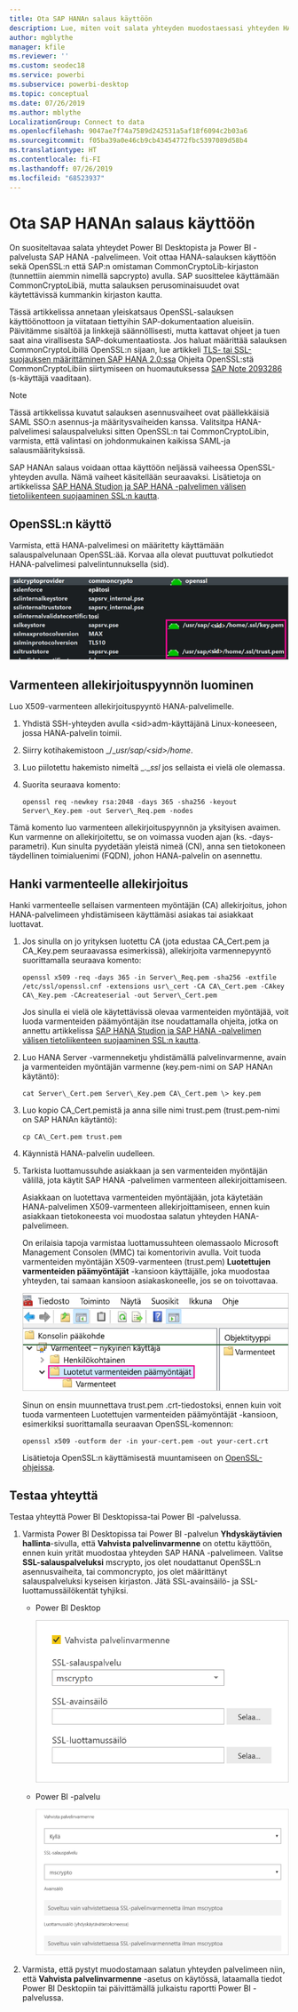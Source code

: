 ```yaml
---
title: Ota SAP HANAn salaus käyttöön
description: Lue, miten voit salata yhteyden muodostaessasi yhteyden HANA-palvelimeen Power BI:stä SAML-kertakirjautumisen avulla.
author: mgblythe
manager: kfile
ms.reviewer: ''
ms.custom: seodec18
ms.service: powerbi
ms.subservice: powerbi-desktop
ms.topic: conceptual
ms.date: 07/26/2019
ms.author: mblythe
LocalizationGroup: Connect to data
ms.openlocfilehash: 9047ae7f74a7589d242531a5af18f6094c2b03a6
ms.sourcegitcommit: f05ba39a0e46cb9cb43454772fbc5397089d58b4
ms.translationtype: HT
ms.contentlocale: fi-FI
ms.lasthandoff: 07/26/2019
ms.locfileid: "68523937"
---
```

# <a name="enable-encryption-for-sap-hana"></a>Ota SAP HANAn salaus käyttöön

On suositeltavaa salata yhteydet Power BI Desktopista ja Power BI -palvelusta SAP HANA -palvelimeen. Voit ottaa HANA-salauksen käyttöön sekä OpenSSL:n että SAP:n omistaman CommonCryptoLib-kirjaston (tunnettiin aiemmin nimellä sapcrypto) avulla. SAP suosittelee käyttämään CommonCryptoLibiä, mutta salauksen perusominaisuudet ovat käytettävissä kummankin kirjaston kautta.

Tässä artikkelissa annetaan yleiskatsaus OpenSSL-salauksen käyttöönottoon ja viitataan tiettyihin SAP-dokumentaation alueisiin. Päivitämme sisältöä ja linkkejä säännöllisesti, mutta kattavat ohjeet ja tuen saat aina virallisesta SAP-dokumentaatiosta. Jos haluat määrittää salauksen CommonCryptoLibillä OpenSSL:n sijaan, lue artikkeli [TLS- tai SSL-suojauksen määrittäminen SAP HANA 2.0:ssa](https://blogs.sap.com/2018/11/13/how-to-configure-tlsssl-in-sap-hana-2.0/) Ohjeita OpenSSL:stä CommonCryptoLibiin siirtymiseen on huomautuksessa [SAP Note 2093286](https://launchpad.support.sap.com/#/notes/2093286) (s-käyttäjä vaaditaan).

> [!NOTE]
> Tässä artikkelissa kuvatut salauksen asennusvaiheet ovat päällekkäisiä SAML SSO:n asennus-ja määritysvaiheiden kanssa. Valitsitpa HANA-palvelimesi salauspalveluksi sitten OpenSSL:n tai CommonCryptoLibin, varmista, että valintasi on johdonmukainen kaikissa SAML-ja salausmäärityksissä.

SAP HANAn salaus voidaan ottaa käyttöön neljässä vaiheessa OpenSSL-yhteyden avulla. Nämä vaiheet käsitellään seuraavaksi.  Lisätietoja on artikkelissa [SAP HANA Studion ja SAP HANA -palvelimen välisen tietoliikenteen suojaaminen SSL:n kautta](https://blogs.sap.com/2015/09/28/securing-the-communication-between-sap-hana-studio-and-sap-hana-server-through-ssl/).

## <a name="use-openssl"></a>OpenSSL:n käyttö

Varmista, että HANA-palvelimesi on määritetty käyttämään salauspalvelunaan OpenSSL:ää. Korvaa alla olevat puuttuvat polkutiedot HANA-palvelimesi palvelintunnuksella (sid).

![OpenSSL-salauspalvelu](media/desktop-sap-hana-encryption/ssl-crypto-provider.png)

## <a name="create-a-certificate-signing-request"></a>Varmenteen allekirjoituspyynnön luominen

Luo X509-varmenteen allekirjoituspyyntö HANA-palvelimelle.

1. Yhdistä SSH-yhteyden avulla \<sid\>adm-käyttäjänä Linux-koneeseen, jossa HANA-palvelin toimii.

1. Siirry kotihakemistoon _/__usr/sap/\<sid\>/home_.

1. Luo piilotettu hakemisto nimeltä _.__ssl_ jos sellaista ei vielä ole olemassa.

1. Suorita seuraava komento:

    ```
    openssl req -newkey rsa:2048 -days 365 -sha256 -keyout Server\_Key.pem -out Server\_Req.pem -nodes
    ```

Tämä komento luo varmenteen allekirjoituspyynnön ja yksityisen avaimen. Kun varmenne on allekirjoitettu, se on voimassa vuoden ajan (ks. -days-parametri). Kun sinulta pyydetään yleistä nimeä (CN), anna sen tietokoneen täydellinen toimialuenimi (FQDN), johon HANA-palvelin on asennettu.

## <a name="get-the-certificate-signed"></a>Hanki varmenteelle allekirjoitus

Hanki varmenteelle sellaisen varmenteen myöntäjän (CA) allekirjoitus, johon HANA-palvelimeen yhdistämiseen käyttämäsi asiakas tai asiakkaat luottavat.

1. Jos sinulla on jo yrityksen luotettu CA (jota edustaa CA\_Cert.pem ja CA\_Key.pem seuraavassa esimerkissä), allekirjoita varmennepyyntö suorittamalla seuraava komento:

    ```
    openssl x509 -req -days 365 -in Server\_Req.pem -sha256 -extfile /etc/ssl/openssl.cnf -extensions usr\_cert -CA CA\_Cert.pem -CAkey CA\_Key.pem -CAcreateserial -out Server\_Cert.pem
    ```

    Jos sinulla ei vielä ole käytettävissä olevaa varmenteiden myöntäjää, voit luoda varmenteiden päämyöntäjän itse noudattamalla ohjeita, jotka on annettu artikkelissa [SAP HANA Studion ja SAP HANA -palvelimen välisen tietoliikenteen suojaaminen SSL:n kautta](https://blogs.sap.com/2015/09/28/securing-the-communication-between-sap-hana-studio-and-sap-hana-server-through-ssl/).

1. Luo HANA Server -varmenneketju yhdistämällä palvelinvarmenne, avain ja varmenteiden myöntäjän varmenne (key.pem-nimi on SAP HANAn käytäntö):

    ```
    cat Server\_Cert.pem Server\_Key.pem CA\_Cert.pem \> key.pem
    ```

1. Luo kopio CA\_Cert.pemistä ja anna sille nimi trust.pem (trust.pem-nimi on SAP HANAn käytäntö):

    ```
    cp CA\_Cert.pem trust.pem
    ```

1. Käynnistä HANA-palvelin uudelleen.

1. Tarkista luottamussuhde asiakkaan ja sen varmenteiden myöntäjän välillä, jota käytit SAP HANA -palvelimen varmenteen allekirjoittamiseen.

    Asiakkaan on luotettava varmenteiden myöntäjään, jota käytetään HANA-palvelimen X509-varmenteen allekirjoittamiseen, ennen kuin asiakkaan tietokoneesta voi muodostaa salatun yhteyden HANA-palvelimeen.

    On erilaisia tapoja varmistaa luottamussuhteen olemassaolo Microsoft Management Consolen (MMC) tai komentorivin avulla. Voit tuoda varmenteiden myöntäjän X509-varmenteen (trust.pem) **Luotettujen varmenteiden päämyöntäjät** -kansioon käyttäjälle, joka muodostaa yhteyden, tai samaan kansioon asiakaskoneelle, jos se on toivottavaa.

    ![Luotetut varmenteiden päämyöntäjät -kansio](media/desktop-sap-hana-encryption/trusted-root-certification.png)

    Sinun on ensin muunnettava trust.pem .crt-tiedostoksi, ennen kuin voit tuoda varmenteen Luotettujen varmenteiden päämyöntäjät -kansioon, esimerkiksi suorittamalla seuraavan OpenSSL-komennon:

    ```
    openssl x509 -outform der -in your-cert.pem -out your-cert.crt
    ```
    
    Lisätietoja OpenSSL:n käyttämisestä muuntamiseen on [OpenSSL-ohjeissa](https://www.openssl.org/docs/manmaster/man1/x509.html).

## <a name="test-the-connection"></a>Testaa yhteyttä

Testaa yhteyttä Power BI Desktopissa-tai Power BI -palvelussa.

1. Varmista Power BI Desktopissa tai Power BI -palvelun **Yhdyskäytävien hallinta**-sivulla, että **Vahvista palvelinvarmenne** on otettu käyttöön, ennen kuin yrität muodostaa yhteyden SAP HANA -palvelimeen. Valitse **SSL-salauspalveluksi** mscrypto, jos olet noudattanut OpenSSL:n asennusvaiheita, tai commoncrypto, jos olet määrittänyt salauspalveluksi kyseisen kirjaston. Jätä SSL-avainsäilö- ja SSL-luottamussäilökentät tyhjiksi.

    - Power BI Desktop

        ![Vahvista palvelinvarmenne – palvelu](media/desktop-sap-hana-encryption/validate-server-certificate-service.png)

    - Power BI -palvelu

        ![Vahvista palvelinvarmenne – pöytätietokone](media/desktop-sap-hana-encryption/validate-server-certificate-desktop.png)

1. Varmista, että pystyt muodostamaan salatun yhteyden palvelimeen niin, että **Vahvista palvelinvarmenne** -asetus on käytössä, lataamalla tiedot Power BI Desktopiin tai päivittämällä julkaistu raportti Power BI -palvelussa.

